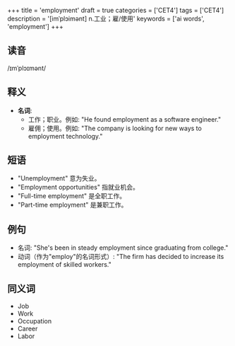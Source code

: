 +++
title = 'employment'
draft = true
categories = ['CET4']
tags = ['CET4']
description = '[imˈplɔimənt] n.工业；雇/使用'
keywords = ['ai words', 'employment']
+++

## 读音
/ɪmˈplɔɪmənt/

## 释义
- **名词**:
  - 工作；职业。例如: "He found employment as a software engineer."
  - 雇佣；使用。例如: "The company is looking for new ways to employment technology."

## 短语
- "Unemployment" 意为失业。
- "Employment opportunities" 指就业机会。
- "Full-time employment" 是全职工作。
- "Part-time employment" 是兼职工作。

## 例句
- 名词: "She's been in steady employment since graduating from college."
- 动词（作为"employ"的名词形式）: "The firm has decided to increase its employment of skilled workers."

## 同义词
- Job
- Work
- Occupation
- Career
- Labor
